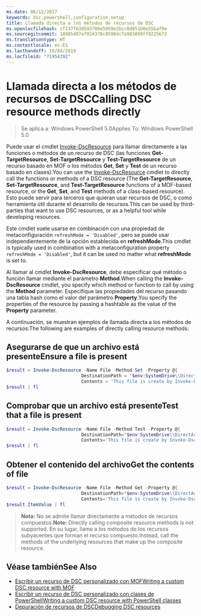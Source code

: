 ```yaml
---
ms.date: 06/12/2017
keywords: dsc,powershell,configuration,setup
title: Llamada directa a los métodos de recursos de DSC
ms.openlocfilehash: cf237f638593706e5959e2bcc0d851b0e55baf0e
ms.sourcegitcommit: 18985d07ef024378c8590dc7a983099ff9225672
ms.translationtype: HT
ms.contentlocale: es-ES
ms.lasthandoff: 10/04/2019
ms.locfileid: "71954392"
---
```

# <a name="calling-dsc-resource-methods-directly"></a><span data-ttu-id="5f3ff-103">Llamada directa a los métodos de recursos de DSC</span><span class="sxs-lookup"><span data-stu-id="5f3ff-103">Calling DSC resource methods directly</span></span>

><span data-ttu-id="5f3ff-104">Se aplica a: Windows PowerShell 5.0</span><span class="sxs-lookup"><span data-stu-id="5f3ff-104">Applies To: Windows PowerShell 5.0</span></span>

<span data-ttu-id="5f3ff-105">Puede usar el cmdlet [Invoke-DscResource](/powershell/module/PSDesiredStateConfiguration/Invoke-DscResource) para llamar directamente a las funciones o métodos de un recurso de DSC (las funciones **Get-TargetResource**, **Set-TargetResource** y **Test-TargetResource** de un recurso basado en MOF o los métodos **Get**, **Set** y **Test** de un recurso basado en clases).</span><span class="sxs-lookup"><span data-stu-id="5f3ff-105">You can use the [Invoke-DscResource](/powershell/module/PSDesiredStateConfiguration/Invoke-DscResource) cmdlet to directly call the functions or methods of a DSC resource (The **Get-TargetResource**, **Set-TargetResource**, and **Test-TargetResource** functions of a MOF-based resource, or the **Get**, **Set**, and **Test** methods of a class-based resource).</span></span>
<span data-ttu-id="5f3ff-106">Esto puede servir para terceros que quieran usar recursos de DSC, o como herramienta útil durante el desarrollo de recursos.</span><span class="sxs-lookup"><span data-stu-id="5f3ff-106">This can be used by third-parties that want to use DSC resources, or as a helpful tool while developing resources.</span></span>

<span data-ttu-id="5f3ff-107">Este cmdlet suele usarse en combinación con una propiedad de metaconfiguración `refreshMode = 'Disabled'`, pero se puede usar independientemente de la opción establecida en **refreshMode**.</span><span class="sxs-lookup"><span data-stu-id="5f3ff-107">This cmdlet is typically used in combination with a metaconfiguration property `refreshMode = 'Disabled'`, but it can be used no matter what **refreshMode** is set to.</span></span>

<span data-ttu-id="5f3ff-108">Al llamar al cmdlet **Invoke-DscResource**, debe especificar qué método o función llamar mediante el parámetro **Method**.</span><span class="sxs-lookup"><span data-stu-id="5f3ff-108">When calling the **Invoke-DscResource** cmdlet, you specify which method or function to call by using the **Method** parameter.</span></span> <span data-ttu-id="5f3ff-109">Especifique las propiedades del recurso pasando una tabla hash como el valor del parámetro **Property**.</span><span class="sxs-lookup"><span data-stu-id="5f3ff-109">You specify the properties of the resource by passing a hashtable as the value of the **Property** parameter.</span></span>

<span data-ttu-id="5f3ff-110">A continuación, se muestran ejemplos de llamada directa a los métodos de recursos:</span><span class="sxs-lookup"><span data-stu-id="5f3ff-110">The following are examples of directly calling resource methods:</span></span>

## <a name="ensure-a-file-is-present"></a><span data-ttu-id="5f3ff-111">Asegurarse de que un archivo está presente</span><span class="sxs-lookup"><span data-stu-id="5f3ff-111">Ensure a file is present</span></span>

```powershell
$result = Invoke-DscResource -Name File -Method Set -Property @{
                            DestinationPath = "$env:SystemDrive\\DirectAccess.txt";
                            Contents = 'This file is create by Invoke-DscResource'} -Verbose
$result | fl
```

## <a name="test-that-a-file-is-present"></a><span data-ttu-id="5f3ff-112">Comprobar que un archivo está presente</span><span class="sxs-lookup"><span data-stu-id="5f3ff-112">Test that a file is present</span></span>

```powershell
$result = Invoke-DscResource -Name File -Method Test -Property @{
                            DestinationPath="$env:SystemDrive\\DirectAccess.txt";
                            Contents='This file is create by Invoke-DscResource'} -Verbose
$result | fl
```

## <a name="get-the-contents-of-file"></a><span data-ttu-id="5f3ff-113">Obtener el contenido del archivo</span><span class="sxs-lookup"><span data-stu-id="5f3ff-113">Get the contents of file</span></span>

```powershell
$result = Invoke-DscResource -Name File -Method Get -Property @{
                            DestinationPath="$env:SystemDrive\\DirectAccess.txt";
                            Contents='This file is create by Invoke-DscResource'} -Verbose
$result.ItemValue | fl
```

><span data-ttu-id="5f3ff-114">**Nota:** No se admite llamar directamente a métodos de recursos compuestos.</span><span class="sxs-lookup"><span data-stu-id="5f3ff-114">**Note:** Directly calling composite resource methods is not supported.</span></span> <span data-ttu-id="5f3ff-115">En su lugar, llame a los métodos de los recursos subyacentes que forman el recurso compuesto.</span><span class="sxs-lookup"><span data-stu-id="5f3ff-115">Instead, call the methods of the underlying resources that make up the composite resource.</span></span>

## <a name="see-also"></a><span data-ttu-id="5f3ff-116">Véase también</span><span class="sxs-lookup"><span data-stu-id="5f3ff-116">See Also</span></span>
- [<span data-ttu-id="5f3ff-117">Escribir un recurso de DSC personalizado con MOF</span><span class="sxs-lookup"><span data-stu-id="5f3ff-117">Writing a custom DSC resource with MOF</span></span>](../resources/authoringResourceMOF.md)
- [<span data-ttu-id="5f3ff-118">Escribir un recurso de DSC personalizado con clases de PowerShell</span><span class="sxs-lookup"><span data-stu-id="5f3ff-118">Writing a custom DSC resource with PowerShell classes</span></span>](../resources/authoringResourceClass.md)
- [<span data-ttu-id="5f3ff-119">Depuración de recursos de DSC</span><span class="sxs-lookup"><span data-stu-id="5f3ff-119">Debugging DSC resources</span></span>](../troubleshooting/debugResource.md)